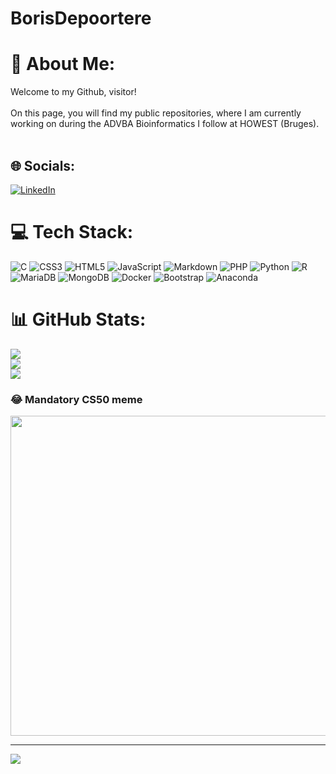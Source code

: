 # BorisDepoortere

# 💫 About Me:
Welcome to my Github, visitor!<br><br>On this page, you will find my public repositories, where I am currently working on during the ADVBA Bioinformatics I follow at HOWEST (Bruges).<br><br>  


## 🌐 Socials:
[![LinkedIn](https://img.shields.io/badge/LinkedIn-%230077B5.svg?logo=linkedin&logoColor=white)](https://linkedin.com/in/borisdepoortere) 

# 💻 Tech Stack:
![C](https://img.shields.io/badge/c-%2300599C.svg?style=for-the-badge&logo=c&logoColor=white) ![CSS3](https://img.shields.io/badge/css3-%231572B6.svg?style=for-the-badge&logo=css3&logoColor=white) ![HTML5](https://img.shields.io/badge/html5-%23E34F26.svg?style=for-the-badge&logo=html5&logoColor=white) ![JavaScript](https://img.shields.io/badge/javascript-%23323330.svg?style=for-the-badge&logo=javascript&logoColor=%23F7DF1E) ![Markdown](https://img.shields.io/badge/markdown-%23000000.svg?style=for-the-badge&logo=markdown&logoColor=white) ![PHP](https://img.shields.io/badge/php-%23777BB4.svg?style=for-the-badge&logo=php&logoColor=white) ![Python](https://img.shields.io/badge/python-3670A0?style=for-the-badge&logo=python&logoColor=ffdd54) ![R](https://img.shields.io/badge/r-%23276DC3.svg?style=for-the-badge&logo=r&logoColor=white) ![MariaDB](https://img.shields.io/badge/MariaDB-003545?style=for-the-badge&logo=mariadb&logoColor=white) ![MongoDB](https://img.shields.io/badge/MongoDB-%234ea94b.svg?style=for-the-badge&logo=mongodb&logoColor=white) ![Docker](https://img.shields.io/badge/docker-%230db7ed.svg?style=for-the-badge&logo=docker&logoColor=white) ![Bootstrap](https://img.shields.io/badge/bootstrap-%23563D7C.svg?style=for-the-badge&logo=bootstrap&logoColor=white) ![Anaconda](https://img.shields.io/badge/Anaconda-%2344A833.svg?style=for-the-badge&logo=anaconda&logoColor=white)
# 📊 GitHub Stats:
![](https://github-readme-stats.vercel.app/api?username=B0r1sD&theme=midnight-purple&hide_border=false&include_all_commits=false&count_private=false)<br/>
![](https://github-readme-streak-stats.herokuapp.com/?user=B0r1sD&theme=midnight-purple&hide_border=false)<br/>
![](https://github-readme-stats.vercel.app/api/top-langs/?username=B0r1sD&theme=midnight-purple&hide_border=false&include_all_commits=false&count_private=false&layout=compact)

### 😂 Mandatory CS50 meme
<img src="https://qph.cf2.quoracdn.net/main-qimg-4802f3bd305f0275a36160bbff460822-pjlq" width="512px"/>

---
[![](https://visitcount.itsvg.in/api?id=B0r1sD&icon=7&color=5)](https://visitcount.itsvg.in)

<!-- Proudly created with GPRM ( https://gprm.itsvg.in ) -->
